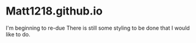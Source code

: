 # Matt1218.github.io

I'm beginning to re-due There is still some styling to be done that I would like to do.
